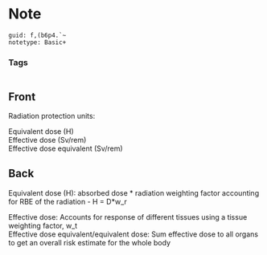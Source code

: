 # Note
```
guid: f,(b6p4.`~
notetype: Basic+
```

### Tags
```
```

## Front
Radiation protection units:<div>Equivalent dose (H)</div><div>Effective dose (Sv/rem)</div><div>Effective dose equivalent (Sv/rem)</div>

## Back
Equivalent dose (H): absorbed dose * radiation weighting factor accounting for RBE of the radiation - H = D*w_r<div>
</div><div>Effective dose: Accounts for response of different tissues using a tissue weighting factor, w_t</div><div>
</div><div>Effective dose equivalent/equivalent dose: Sum effective dose to all organs to get an overall risk estimate for the whole body</div>
